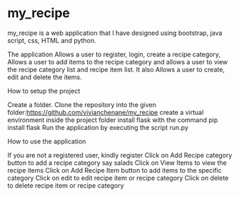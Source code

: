 # my_recipe

my_recipe is a web application that I have designed using bootstrap, java script, css, HTML and python.

The application  Allows a user to register, login, create a recipe category, Allows a user to add items to the recipe category and  allows a user to view the recipe category list and recipe item  list. It also Allows a user to create, edit and delete the items.

How to setup the project

Create a folder.
Clone the repository into the given folder:https://github.com/vivianchenane/my_recipe
create a virtual environment inside the project folder
install flask with the command pip install flask 
Run the application by executing the script run.py


How to use the application 

If you are not a registered user, kindly register
Click on Add Recipe category button to add a recipe category say salads
Click on View Items to view the recipe items
Click on Add Recipe Item button to add items to the specific category
Click on edit to edit recipe item or recipe category
Click on delete to delete recipe item or recipe category
